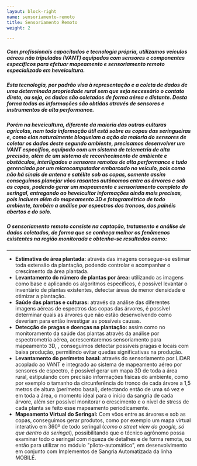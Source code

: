 ```yaml
---
layout: block-right
name: sensoriamento-remoto
title: Sensoriamento Remoto
weight: 2

---
```

##### Com profissionais capacitados e tecnologia própria, utilizamos veículos aéreos não tripulados (VANT) equipados com sensores e componentes específicos para efetuar mapeamento e sensoriamento remoto especializado em heveicultura.

##### Esta tecnologia, por padrão visa à representação e a coleta de dados de uma determinada propriedade rural sem que seja necessário o contato direto, ou seja, os dados são coletados de forma aérea e distante. Desta forma todas as informações são obtidas através de sensores e instrumentos de alta performance.

##### Porém na heveicultura, diferente da maioria das outras culturas agrícolas, nem toda informação útil está sobre as copas das seringueiras e, como elas naturalmente bloqueiam a ação da maioria do sensores de coletar os dados deste segundo ambiente, precisamos desenvolver um VANT específico, equipado com um sistema de telemetria de alta precisão, além de um sistema de reconhecimento de ambiente e obstáculos, interligados a sensores remotos de alta performance e tudo gerenciado por um microcomputador embarcado no veículo, pois como não há sinais de antena e satélite sob as copas, somente assim conseguimos planejar vôos rasantes autônomos entre as árvores e sob as copas, podendo gerar um mapeamento e sensoriamento completo do seringal, entregando ao heveicultor informações ainda mais precisas, pois incluem além do mapeamento 3D e fotogramétrico de todo ambiente, também a análise por espectros dos troncos, dos painéis abertos e do solo.

##### O sensoriamento remoto consiste na captação, tratamento e análise de dados coletados, de forma que se conheça melhor os fenômenos existentes na região monitorada e obtenha-se resultados como:

***

* **Estimativa de área plantada:** através das imagens consegue-se estimar toda extensão da plantação, podendo controlar e acompanhar o crescimento da área plantada.
* **Levantamento do número de plantas por área:** utilizando as imagens como base e aplicando os algoritmos específicos, é possível levantar o inventário de plantas existentes, detectar áreas de menor densidade e otimizar a plantação.
* **Saúde das plantas e culturas:** através da análise das diferentes imagens aéreas de espectros das copas das árvores, é possível determinar quais as árvores que não estão desenvolvendo como deveriam para então investigar as possíveis causas.
* **Detecção de pragas e doenças na plantação:** assim como no monitoramento da saúde das plantas através da análise por espectrometria aérea, acrescentaremos sensoriamento para mapeamento 3D, , conseguimos detectar possíveis pragas e locais com baixa produção, permitindo evitar quedas significativas na produção.
* **Levantamento do perímetro basal:** através do sensoriamento por LiDAR acoplado ao VANT e integrado ao sistema de mapeamento aéreo por sensores de espectro, é possível gerar um mapa 3D de toda a área rural, estipulando com precisão informações físicas do ambiente, como por exemplo o tamanho da circunferência do tronco de cada árvore a 1,5 metros de altura (perímetro basal), detectando então de uma só vez e em toda a área, o momento ideal para o início da sangria de cada árvore, além ser possível monitorar o crescimento e o nível de stress de cada planta se feito esse mapeamento periodicamente.
* **Mapeamento Virtual do Seringal:**  Com vôos entre as árvores e sob as copas, conseguimos gerar produtos, como por exemplo um mapa virtual interativo em 360º de todo seringal (_como o street view do google, só que dentro do seringal_), possibilitando que o técnico agrônomo possa examinar todo o seringal com riqueza de detalhes e de forma remota, ou então para utilizar no módulo "piloto-automático", em desenvolvimento em conjunto com Implementos de Sangria Automatizada da linha MOBILE.